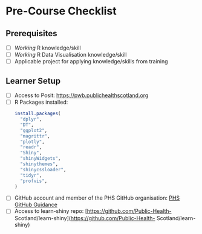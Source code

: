 # Pre-Course Checklist

## Prerequisites

- [ ] *Working* R knowledge/skill
- [ ] *Working* R Data Visualisation knowledge/skill
- [ ] Applicable project for applying knowledge/skills from training

## Learner Setup

- [ ] Access to Posit: https://pwb.publichealthscotland.org
- [ ] R Packages installed:
  ```R
  install.packages(
    "dplyr",
    "DT",
    "ggplot2",
    "magrittr",
    "plotly",
    "readr",
    "Shiny",
    "shinyWidgets",
    "shinythemes",
    "shinycssloader",
    "tidyr",
    "profvis",
  )
  ```
- [ ] GitHub account and member of the PHS GitHub organisation: [PHS GitHub Guidance](https://public-health-scotland.github.io/knowledge-base/docs/Version%20Control?doc=GitHub%20Guidance.md)
- [ ] Access to learn-shiny repo: [https://github.com/Public-Health- Scotland/learn-shiny](https://github.com/Public-Health- Scotland/learn-shiny)
